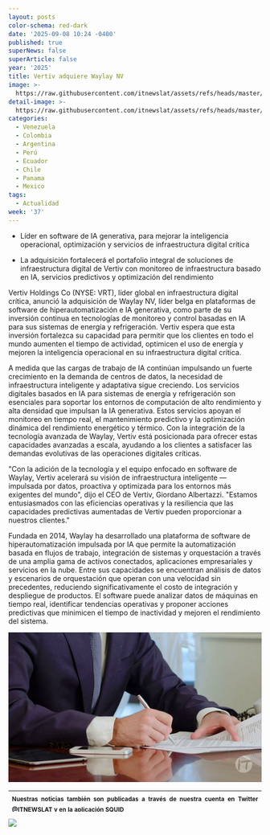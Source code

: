```yaml
---
layout: posts
color-schema: red-dark
date: '2025-09-08 10:24 -0400'
published: true
superNews: false
superArticle: false
year: '2025'
title: Vertiv adquiere Waylay NV
image: >-
  https://raw.githubusercontent.com/itnewslat/assets/refs/heads/master/img/540x320/Firma-p.jpg
detail-image: >-
  https://raw.githubusercontent.com/itnewslat/assets/refs/heads/master/img/1024x680/Firma-g.jpg
categories:
  - Venezuela
  - Colombia
  - Argentina
  - Perú
  - Ecuador
  - Chile
  - Panama
  - Mexico
tags:
  - Actualidad
week: '37'
---
```

- Líder en software de IA generativa, para mejorar la inteligencia operacional, optimización y servicios de infraestructura digital crítica  
 
- La adquisición fortalecerá el portafolio integral de soluciones de infraestructura digital de Vertiv con monitoreo de infraestructura basado en IA, servicios predictivos y optimización del rendimiento

Vertiv Holdings Co (NYSE: VRT), líder global en infraestructura digital crítica, anunció la adquisición de Waylay NV, líder belga en plataformas de software de hiperautomatización e IA generativa, como parte de su inversión continua en tecnologías de monitoreo y control basadas en IA para sus sistemas de energía y refrigeración. Vertiv espera que esta inversión fortalezca su capacidad para permitir que los clientes en todo el mundo aumenten el tiempo de actividad, optimicen el uso de energía y mejoren la inteligencia operacional en su infraestructura digital crítica.

A medida que las cargas de trabajo de IA continúan impulsando un fuerte crecimiento en la demanda de centros de datos, la necesidad de infraestructura inteligente y adaptativa sigue creciendo. Los servicios digitales basados en IA para sistemas de energía y refrigeración son esenciales para soportar los entornos de computación de alto rendimiento y alta densidad que impulsan la IA generativa. Estos servicios apoyan el monitoreo en tiempo real, el mantenimiento predictivo y la optimización dinámica del rendimiento energético y térmico. Con la integración de la tecnología avanzada de Waylay, Vertiv está posicionada para ofrecer estas capacidades avanzadas a escala, ayudando a los clientes a satisfacer las demandas evolutivas de las operaciones digitales críticas.

"Con la adición de la tecnología y el equipo enfocado en software de Waylay, Vertiv acelerará su visión de infraestructura inteligente — impulsada por datos, proactiva y optimizada para los entornos más exigentes del mundo", dijo el CEO de Vertiv, Giordano Albertazzi. "Estamos entusiasmados con las eficiencias operativas y la resiliencia que las capacidades predictivas aumentadas de Vertiv pueden proporcionar a nuestros clientes."
 
Fundada en 2014, Waylay ha desarrollado una plataforma de software de hiperautomatización impulsada por IA que permite la automatización basada en flujos de trabajo, integración de sistemas y orquestación a través de una amplia gama de activos conectados, aplicaciones empresariales y servicios en la nube. Entre sus capacidades se encuentran análisis de datos y escenarios de orquestación que operan con una velocidad sin precedentes, reduciendo significativamente el costo de integración y despliegue de productos. El software puede analizar datos de máquinas en tiempo real, identificar tendencias operativas y proponer acciones predictivas que minimicen el tiempo de inactividad y mejoren el rendimiento del sistema.

![](https://raw.githubusercontent.com/itnewslat/assets/refs/heads/master/img/540x320/Firma-p.jpg)

<table style="height: 42px;" width="569">
<tbody>
<tr>
<td style="text-align: justify;"><sub><strong>Nuestras noticias también son publicadas a través de nuestra cuenta en Twitter <a href="https://twitter.com/itnewslat?lang=es">@ITNEWSLAT</a> y en la aplicación <a href="https://squidapp.co/en/">SQUID</a></strong></sub></td>
</tr>
</tbody>
</table>

<img src="https://tracker.metricool.com/c3po.jpg?hash=56f88a41e39ab42c063cc51676587a04"/>
